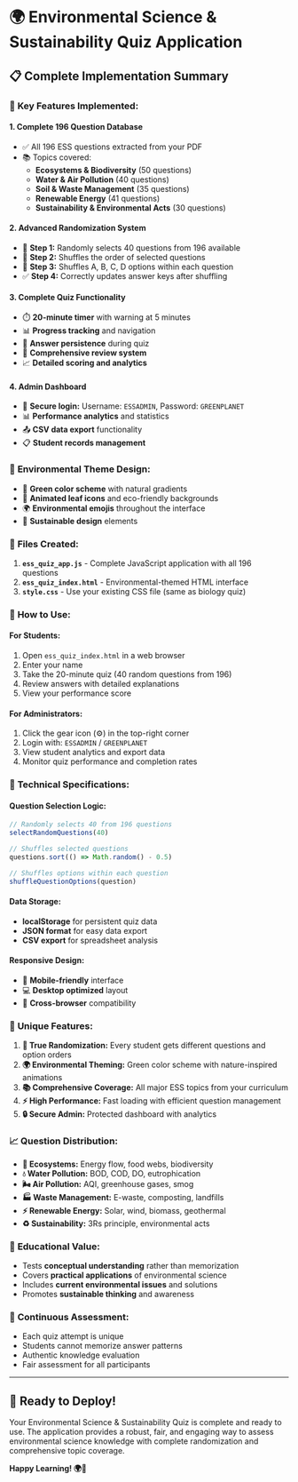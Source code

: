 # 🌍 Environmental Science & Sustainability Quiz Application

## 📋 Complete Implementation Summary

### 🎯 **Key Features Implemented:**

#### **1. Complete 196 Question Database**
- ✅ All 196 ESS questions extracted from your PDF
- 📚 Topics covered:
  - **Ecosystems & Biodiversity** (50 questions)
  - **Water & Air Pollution** (40 questions)
  - **Soil & Waste Management** (35 questions) 
  - **Renewable Energy** (41 questions)
  - **Sustainability & Environmental Acts** (30 questions)

#### **2. Advanced Randomization System**
- 🎲 **Step 1:** Randomly selects 40 questions from 196 available
- 🔄 **Step 2:** Shuffles the order of selected questions
- 🔀 **Step 3:** Shuffles A, B, C, D options within each question
- ✅ **Step 4:** Correctly updates answer keys after shuffling

#### **3. Complete Quiz Functionality**
- ⏱️ **20-minute timer** with warning at 5 minutes
- 📊 **Progress tracking** and navigation
- 💾 **Answer persistence** during quiz
- 📝 **Comprehensive review system**
- 📈 **Detailed scoring and analytics**

#### **4. Admin Dashboard**
- 🔐 **Secure login:** Username: `ESSADMIN`, Password: `GREENPLANET`
- 📊 **Performance analytics** and statistics
- 📤 **CSV data export** functionality
- 📋 **Student records management**

### 🎨 **Environmental Theme Design:**
- 🌱 **Green color scheme** with natural gradients
- 🍃 **Animated leaf icons** and eco-friendly backgrounds
- 🌍 **Environmental emojis** throughout the interface
- 🌿 **Sustainable design** elements

### 📁 **Files Created:**

1. **`ess_quiz_app.js`** - Complete JavaScript application with all 196 questions
2. **`ess_quiz_index.html`** - Environmental-themed HTML interface
3. **`style.css`** - Use your existing CSS file (same as biology quiz)

### 🚀 **How to Use:**

#### **For Students:**
1. Open `ess_quiz_index.html` in a web browser
2. Enter your name
3. Take the 20-minute quiz (40 random questions from 196)
4. Review answers with detailed explanations
5. View your performance score

#### **For Administrators:**
1. Click the gear icon (⚙️) in the top-right corner
2. Login with: `ESSADMIN` / `GREENPLANET`
3. View student analytics and export data
4. Monitor quiz performance and completion rates

### 🔧 **Technical Specifications:**

#### **Question Selection Logic:**
```javascript
// Randomly selects 40 from 196 questions
selectRandomQuestions(40)

// Shuffles selected questions
questions.sort(() => Math.random() - 0.5)

// Shuffles options within each question
shuffleQuestionOptions(question)
```

#### **Data Storage:**
- **localStorage** for persistent quiz data
- **JSON format** for easy data export
- **CSV export** for spreadsheet analysis

#### **Responsive Design:**
- 📱 **Mobile-friendly** interface
- 💻 **Desktop optimized** layout
- 🎨 **Cross-browser** compatibility

### 🌟 **Unique Features:**

1. **🎲 True Randomization:** Every student gets different questions and option orders
2. **🌍 Environmental Theming:** Green color scheme with nature-inspired animations
3. **📚 Comprehensive Coverage:** All major ESS topics from your curriculum
4. **⚡ High Performance:** Fast loading with efficient question management
5. **🔒 Secure Admin:** Protected dashboard with analytics

### 📈 **Question Distribution:**
- **🌿 Ecosystems:** Energy flow, food webs, biodiversity
- **💧 Water Pollution:** BOD, COD, DO, eutrophication
- **🌬️ Air Pollution:** AQI, greenhouse gases, smog
- **🏭 Waste Management:** E-waste, composting, landfills
- **⚡ Renewable Energy:** Solar, wind, biomass, geothermal
- **♻️ Sustainability:** 3Rs principle, environmental acts

### 🎯 **Educational Value:**
- Tests **conceptual understanding** rather than memorization
- Covers **practical applications** of environmental science
- Includes **current environmental issues** and solutions
- Promotes **sustainable thinking** and awareness

### 🔄 **Continuous Assessment:**
- Each quiz attempt is unique
- Students cannot memorize answer patterns
- Authentic knowledge evaluation
- Fair assessment for all participants

---

## 🚀 **Ready to Deploy!**

Your Environmental Science & Sustainability Quiz is complete and ready to use. The application provides a robust, fair, and engaging way to assess environmental science knowledge with complete randomization and comprehensive topic coverage.

**Happy Learning! 🌍🌱**